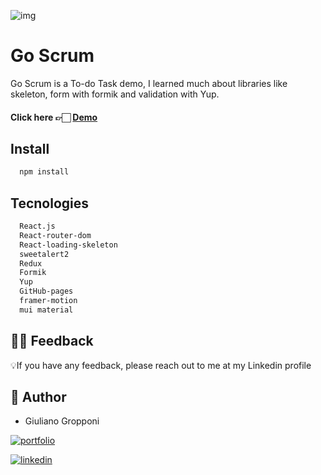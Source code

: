 ![img](https://i.imgur.com/cApfTPl.png)
# Go Scrum

Go Scrum is a To-do Task demo, I learned much about libraries like skeleton, form with formik and validation with Yup.


 #### Click here 👉🏻 [Demo](https://ggrop.github.io/Goscrum/)

## Install

```bash
  npm install
```

## Tecnologies


```bash
  React.js
  React-router-dom
  React-loading-skeleton
  sweetalert2
  Redux
  Formik
  Yup
  GitHub-pages
  framer-motion
  mui material
```

## 🤲🏻 Feedback

💡If you have any feedback, please reach out to me at my Linkedin profile

## 👤 Author

 - Giuliano Gropponi
 
[![portfolio](https://img.shields.io/badge/my_portfolio-000?style=for-the-badge&logo=ko-fi&logoColor=white)](https://github.com/GGrop)

[![linkedin](https://img.shields.io/badge/linkedin-0A66C2?style=for-the-badge&logo=linkedin&logoColor=white)](https://www.linkedin.com/in/giuliano-gropponi/)
